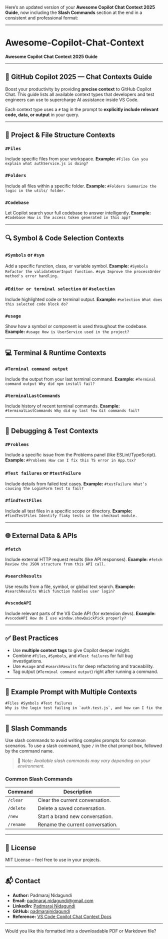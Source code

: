 Here’s an updated version of your **Awesome Copilot Chat Context 2025 Guide**, now including the **Slash Commands** section at the end in a consistent and professional format:

---

# Awesome-Copilot-Chat-Context

**Awesome Copilot Chat Context 2025 Guide**

---

## 🧠 GitHub Copilot 2025 — Chat Contexts Guide

Boost your productivity by providing **precise context** to GitHub Copilot Chat. This guide lists all available context types that developers and test engineers can use to supercharge AI assistance inside VS Code.

Each context type uses a `#` tag in the prompt to **explicitly include relevant code, data, or output** in your query.

---

## 📂 Project & File Structure Contexts

### `#Files`

Include specific files from your workspace.
**Example:**
`#Files Can you explain what authService.js is doing?`

### `#Folders`

Include all files within a specific folder.
**Example:**
`#Folders Summarize the logic in the utils/ folder.`

### `#Codebase`

Let Copilot search your full codebase to answer intelligently.
**Example:**
`#Codebase How is the access token generated in this app?`

---

## 🔍 Symbol & Code Selection Contexts

### `#Symbols` or `#sym`

Add a specific function, class, or variable symbol.
**Example:**
`#Symbols Refactor the validateUserInput function.`
`#sym Improve the processOrder method's error handling.`

### `#Editor or terminal selection` or `#selection`

Include highlighted code or terminal output.
**Example:**
`#selection What does this selected code block do?`

### `#usage`

Show how a symbol or component is used throughout the codebase.
**Example:**
`#usage How is UserService used in the project?`

---

## 💻 Terminal & Runtime Contexts

### `#Terminal command output`

Include the output from your last terminal command.
**Example:**
`#Terminal command output Why did npm install fail?`

### `#terminalLastCommands`

Include history of recent terminal commands.
**Example:**
`#terminalLastCommands Why did my last few Git commands fail?`

---

## 🚨 Debugging & Test Contexts

### `#Problems`

Include a specific issue from the Problems panel (like ESLint/TypeScript).
**Example:**
`#Problems How can I fix this TS error in App.tsx?`

### `#Test failures` or `#testFailure`

Include details from failed test cases.
**Example:**
`#testFailure What’s causing the LoginForm test to fail?`

### `#findTestFiles`

Include all test files in a specific scope or directory.
**Example:**
`#findTestFiles Identify flaky tests in the checkout module.`

---

## 🌐 External Data & APIs

### `#fetch`

Include external HTTP request results (like API responses).
**Example:**
`#fetch Review the JSON structure from this API call.`

### `#searchResults`

Use results from a file, symbol, or global text search.
**Example:**
`#searchResults Which function handles user login?`

### `#vscodeAPI`

Include relevant parts of the VS Code API (for extension devs).
**Example:**
`#vscodeAPI How do I use window.showQuickPick properly?`

---

## ✅ Best Practices

* Use **multiple context tags** to give Copilot deeper insight.
* Combine `#Files`, `#Symbols`, and `#Test failures` for full bug investigations.
* Use `#usage` and `#searchResults` for deep refactoring and traceability.
* Tag output (`#Terminal command output`) right after running a command.

---

## 🚀 Example Prompt with Multiple Contexts

```txt
#Files #Symbols #Test failures 
Why is the login test failing in `auth.test.js`, and how can I fix the validateCredentials function?
```

---

## 💬 Slash Commands

Use slash commands to avoid writing complex prompts for common scenarios. To use a slash command, type `/` in the chat prompt box, followed by the command name.

> 🔎 *Note: Available slash commands may vary depending on your environment.*

### Common Slash Commands

| Command   | Description                      |
| --------- | -------------------------------- |
| `/clear`  | Clear the current conversation.  |
| `/delete` | Delete a saved conversation.     |
| `/new`    | Start a brand new conversation.  |
| `/rename` | Rename the current conversation. |

---

## 📄 License

MIT License – feel free to use in your projects.

---

## 📬 Contact

* **Author:** Padmaraj Nidagundi
* **Email:** [padmaraj.nidagundi@gmail.com](mailto:padmaraj.nidagundi@gmail.com)
* **LinkedIn:** [Padmaraj Nidagundi](https://www.linkedin.com/in/padmarajn/)
* **GitHub:** [padmarajnidagundi](https://github.com/padmarajnidagundi/Awesome-Copilot-Chat-Context)
* **Reference:** [VS Code Copilot Chat Context Docs](https://code.visualstudio.com/docs/copilot/chat/copilot-chat-context)

---

Would you like this formatted into a downloadable PDF or Markdown file?
